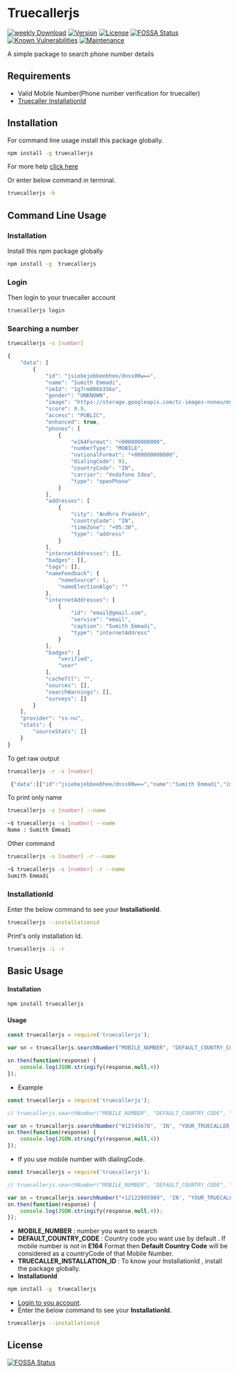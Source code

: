 # Truecallerjs
[![weekly Download](https://img.shields.io/npm/dt/truecallerjs.svg)](https://github.com/sumithemmadi/truecallerjs)
[![Version](https://img.shields.io/npm/v/truecallerjs.svg)](https://github.com/sumithemmadi/truecallerjs)
[![License](https://img.shields.io/npm/l/truecallerjs.svg)](https://github.com/sumithemmadi/truecallerjs)
[![FOSSA Status](https://app.fossa.com/api/projects/git%2Bgithub.com%2Fsumithemmadi%2Ftruecallerjs.svg?type=shield)](https://github.com/sumithemmadi/truecallerjs)
[![Known Vulnerabilities](https://snyk.io/test/npm/truecallerjs/badge.svg)](https://github.com/sumithemmadi/truecallerjs)
[![Maintenance](https://img.shields.io/npms-io/maintenance-score/truecallerjs)](https://github.com/sumithemmadi/truecallerjs)

A simple  package to search phone number details

## Requirements
   * Valid Mobile Number(Phone number verification for truecaller)
   * [Truecaller InstallationId](https://github.com/sumithemmadi/truecallerjs#installationId)

## Installation
For command line usage install this package globally.
```bash
npm install -g truecallerjs
```
For more help [click here](https://github.com/sumithemmadi/truecallerjs/blob/main/README.md#command-line-usage) 

Or enter below command in terminal.

```bash
truecallerjs -h
```



## Command Line Usage
### Installation 
Install this npm package globally

```bash
npm install -g  truecallerjs
```
### Login
Then  login to your truecaller account 
```bash
truecallerjs login
```
### Searching a number

```bash
truecallerjs -s [number]
```
```js
{
    "data": [
        {
            "id": "jsiebejebbeebhee/dnss00w==",
            "name": "Sumith Emmadi",
            "imId": "1g7rm006b356o",
            "gender": "UNKNOWN",
            "image": "https://storage.googleapis.com/tc-images-noneu/myview/1/jdvdidbdhvdjdvddbkdbeiebeieb",
            "score": 0.9,
            "access": "PUBLIC",
            "enhanced": true,
            "phones": [
                {
                    "e164Format": "+000000000000",
                    "numberType": "MOBILE",
                    "nationalFormat": "+000000000000",
                    "dialingCode": 91,
                    "countryCode": "IN",
                    "carrier": "Vodafone Idea",
                    "type": "openPhone"
                }
            ],
            "addresses": [
                {
                    "city": "Andhra Pradesh",
                    "countryCode": "IN",
                    "timeZone": "+05:30",
                    "type": "address"
                }
            ],
            "internetAddresses": [],
            "badges": [],
            "tags": [],
            "nameFeedback": {
                "nameSource": 1,
                "nameElectionAlgo": ""
            },
            "internetAddresses": [
                {
                    "id": "email@gmail.com",
                    "service": "email",
                    "caption": "Sumith Emmadi",
                    "type": "internetAddress"
                }
            ],
            "badges": [
                "verified",
                "user"
            ],
            "cacheTtl": "",
            "sources": [],
            "searchWarnings": [],
            "surveys": []
        }
    ],
    "provider": "ss-nu",
    "stats": {
        "sourceStats": []
    }
}
```
To get raw output
```bash
truecallerjs -r -s [number]
```
```js
 {"data":[{"id":"jsiebejebbeebhee/dnss00w==","name":"Sumith Emmadi","imId":"1g7rm006b356o","gender":"UNKNOWN","image":"https://storage.googleapis.com/tc-images-noneu/myview/1/jdvdidbdhvdjdvddbkdbeiebeieb","score":0.9,"access":"PUBLIC","enhanced":true,"phones":[{"e164Format":"+000000000000","numberType":"MOBILE","nationalFormat":"+000000000000","dialingCode":91,"countryCode":"IN","carrier":"Vodafone Idea","type":"openPhone"}],"addresses":[{"city":"Andhra Pradesh","countryCode":"IN","timeZone":"+05:30","type":"address"}],"internetAddresses":[{"id":"email@gmail.com","service":"email","caption":"Sumith Emmadi","type":"internetAddress"}],"badges":["verified","user"],"tags":[],"nameFeedback":{"nameSource":1,"nameElectionAlgo":""},"cacheTtl":"","sources":[],"searchWarnings":[],"surveys":[]}],"provider":"ss-nu","stats":{"sourceStats":[]}}
```

To print only name 
```bash
truecallerjs -s [number] --name
```
```bash
~$ truecallerjs -s [number] --name
Name : Sumith Emmadi
```

Other command 
```bash
truecallerjs -s [number] -r --name
```

```bash
~$ truecallerjs -s [number] -r --name
Sumith Emmadi
```

### InstallationId

Enter the below command to see your **InstallationId**.
```bash
truecallerjs --installationid
```
Print's only installation Id.
```bash
truecallerjs -i -r
```

## Basic Usage

#### Installation

```bash
npm install truecallerjs
```

#### Usage
```js
const truecallerjs = require('truecallerjs');

var sn = truecallerjs.searchNumber("MOBILE_NUMBER", "DEFAULT_COUNTRY_CODE", "TRUECALLER_INSTALLATION_ID")

sn.then(function(response) {
    console.log(JSON.stringify(response,null,4))
});

```
- Example
```js
const truecallerjs = require('truecallerjs');

// truecallerjs.searchNumber("MOBILE_NUMBER", "DEFAULT_COUNTRY_CODE", "TRUECALLER_INSTALLATION_ID")

var sn = truecallerjs.searchNumber("912345678", 'IN', "YOUR_TRUECALLER_INSTALLATION_ID");
sn.then(function(response) {
    console.log(JSON.stringify(response,null,4))
});

```
- If you use mobile number with dialingCode.

```js
const truecallerjs = require('truecallerjs');

// truecallerjs.searchNumber("MOBILE_NUMBER", "DEFAULT_COUNTRY_CODE", "TRUECALLER_INSTALLATION_ID")

var sn = truecallerjs.searchNumber("+12122005989", 'IN', "YOUR_TRUECALLER_INSTALLATION_ID");
sn.then(function(response) {
    console.log(JSON.stringify(response,null,4));
});
```
- **MOBILE_NUMBER** : number you want to search
- **DEFAULT_COUNTRY_CODE** : Country code you want use by default . If mobile number is not in **E164** Format then **Default Country Code** will be considered as a countryCode of that Mobile Number.
- **TRUECALLER_INSTALLATION_ID** : To know your InstallationId , install the package globally.
-  **InstallationId**
```bash
npm install -g  truecallerjs
```
- [Login to you account](https://github.com/sumithemmadi/truecallerjs#Login).
- Enter the below command to see your **InstallationId**.

```bash
truecallerjs --installationid
```

## License
[![FOSSA Status](https://app.fossa.com/api/projects/git%2Bgithub.com%2Fsumithemmadi%2Ftruecallerjs.svg?type=large)](https://github.com/sumithemmadi/truecallerjs/)
